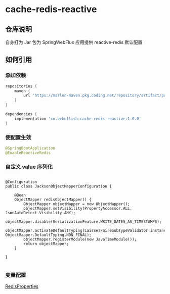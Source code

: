 # cache-redis-reactive

## 仓库说明

自身打为 Jar 包为 SpringWebFlux 应用提供 reactive-redis 默认配置

## 如何引用

### 添加依赖

```groovy
repositories {
    maven {
        url 'https://marlon-maven.pkg.coding.net/repository/artifact/public/'
    }
}

dependencies {
    implementation 'cn.bebullish:cache-redis-reactive:1.0.0'
}
```

### 使配置生效

```java
@SpringBootApplication
@EnableReactiveRedis
```

### 自定义 value 序列化

```

@Configuration
public class JacksonObjectMapperConfiguration {

    @Bean
    ObjectMapper redisObjectMapper() {
        ObjectMapper objectMapper = new ObjectMapper();
        objectMapper.setVisibility(PropertyAccessor.ALL, JsonAutoDetect.Visibility.ANY);
        objectMapper.disable(SerializationFeature.WRITE_DATES_AS_TIMESTAMPS);
        objectMapper.activateDefaultTyping(LaissezFaireSubTypeValidator.instance, ObjectMapper.DefaultTyping.NON_FINAL);
        objectMapper.registerModule(new JavaTimeModule());
        return objectMapper;
    }

}


```

### 变量配置

[RedisProperties](https://github.com/bebullish/cache-redis-reactive/blob/master/src/main/java/cn/bebullish/cache/redis/RedisProperties.java)